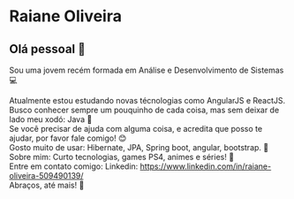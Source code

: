 
# Raiane Oliveira

## Olá pessoal 👋
Sou uma jovem recém formada em Análise e Desenvolvimento de Sistemas 💻

  Atualmente estou estudando novas técnologias como AngularJS e ReactJS. 
 <br/> Busco conhecer sempre um pouquinho de cada coisa, mas sem deixar de lado meu xodó: Java :purple_heart: &nbsp;
 <br/> Se você precisar de ajuda com alguma coisa, e acredita que posso te ajudar, por favor fale comigo! :blush: &nbsp;
 <br/> Gosto muito de usar: Hibernate, JPA, Spring boot, angular, bootstrap. 💞
 <br/> Sobre mim: Curto tecnologias, games PS4, animes e séries! 💬  &nbsp;
 <br/>  Entre em contato comigo: Linkedin: https://www.linkedin.com/in/raiane-oliveira-509490139/
 </br>
 Abraços, até mais! 🙋‍
